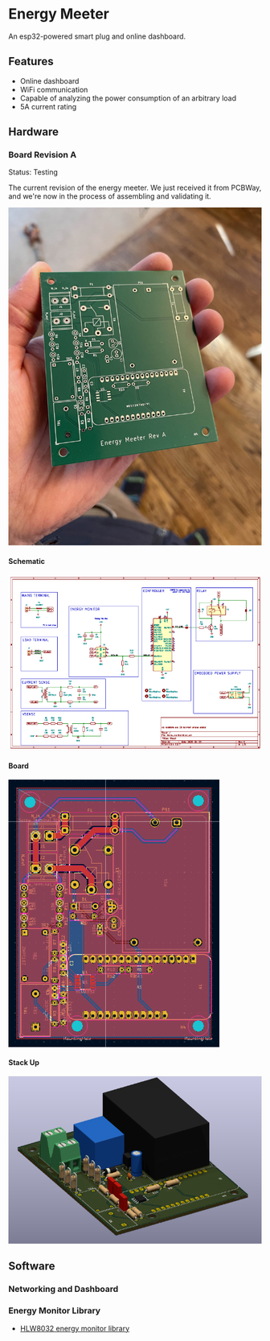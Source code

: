 # Energy Meeter

An esp32-powered smart plug and online dashboard.

## Features

- Online dashboard
- WiFi communication
- Capable of analyzing the power consumption of an arbitrary load
- 5A current rating

## Hardware

### Board Revision A

Status: Testing

The current revision of the energy meeter. We just received it from PCBWay, and we're now in the process of assembling and validating it.

![](./docs/revA.jpg)


#### Schematic
![schmatic](./docs/revA_schematic.png)

#### Board
![board](./docs/revA_board.png)

#### Stack Up
![Stack up](./docs/revA_stack_up.png)


## Software

### Networking and Dashboard

### Energy Monitor Library

- [HLW8032 energy monitor library](https://github.com/Energy-Meeter/HLW8032)